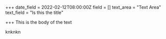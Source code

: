 +++
date_field = 2022-02-12T08:00:00Z
field = []
text_area = "Text Area"
text_field = "Is this the title"

+++
This is the body of the text

knknkn